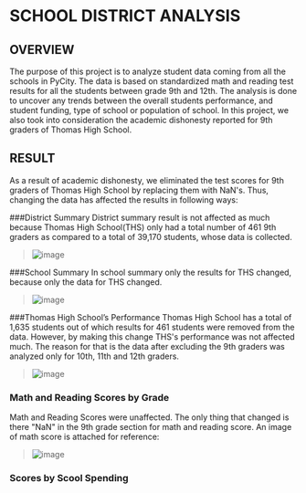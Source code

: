 # SCHOOL DISTRICT ANALYSIS

## OVERVIEW
The purpose of this project is to analyze student data coming from all the schools in PyCity. The data is based on standardized math and reading test results for all the students between grade 9th and 12th. The analysis is done to uncover any trends between the overall students performance, and student funding, type of school or population of school.
In this project, we also took into consideration the academic dishonesty reported for 9th graders of Thomas High School.

## RESULT
As a result of academic dishonesty, we eliminated the test scores for 9th graders of Thomas High School by replacing them with NaN's. Thus, changing the data has affected the results in following ways:

###District Summary
District summary result is not affected as much because Thomas High School(THS) only had a total number of 461 9th graders as compared to  a total of 39,170 students, whose data is collected. 

>![image](https://user-images.githubusercontent.com/86074187/126113714-f6dd29cc-dc9c-42e7-84ec-dd900b568665.png)

###School Summary
In school summary only the results for THS changed, because only the data for THS changed.

>![image](https://user-images.githubusercontent.com/86074187/126114147-3a16bca9-c2fe-4663-9f2c-847ffbfd4a64.png)

###Thomas High School’s Performance
Thomas High School has a total of 1,635 students out of which results for 461 students were removed from the data. However, by making this change THS's performance was not affected much. The reason for that is the data after excluding the 9th graders was analyzed only for 10th, 11th and 12th graders. 

>![image](https://user-images.githubusercontent.com/86074187/126116850-24ac10d5-a720-43c5-92f9-7a451bb85c28.png)

### Math and Reading Scores by Grade
Math and Reading Scores were unaffected. The only thing that changed is there "NaN" in the 9th grade section for math and reading score. An image of math score is attached for reference:

>![image](https://user-images.githubusercontent.com/86074187/126118280-1f3e6b87-ef0b-4c30-a68d-d0c9942299c1.png)

### Scores by Scool Spending

